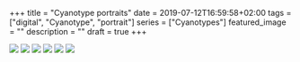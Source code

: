 +++
title =  "Cyanotype portraits"
date = 2019-07-12T16:59:58+02:00
tags = ["digital", "Cyanotype", "portrait"]
series = ["Cyanotypes"]
featured_image = ""
description = ""
draft = true
+++

![](/img/2017/CyanoPortraitsWeb/CyanoPortrait-1.jpg)
![](/img/2017/CyanoPortraitsWeb/CyanoPortrait-2.jpg)
![](/img/2017/CyanoPortraitsWeb/CyanoPortrait-3.jpg)
![](/img/2017/CyanoPortraitsWeb/CyanoPortrait-4.jpg)
![](/img/2017/CyanoPortraitsWeb/CyanoPortrait-5.jpg)
![](/img/2017/CyanoPortraitsWeb/CyanoPortrait-6.jpg)